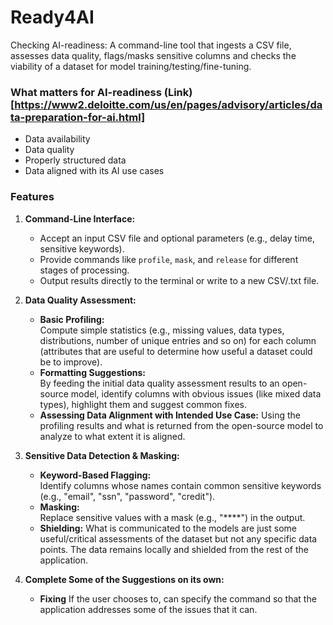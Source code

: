 # Ready4AI
Checking AI-readiness: A command-line tool that ingests a CSV file, assesses data quality, flags/masks sensitive columns and checks the viability of a dataset for model training/testing/fine-tuning.

### What matters for AI-readiness (Link)[https://www2.deloitte.com/us/en/pages/advisory/articles/data-preparation-for-ai.html]
- Data availability
- Data quality
- Properly structured data
- Data aligned with its AI use cases

### Features

1. **Command-Line Interface:**
   - Accept an input CSV file and optional parameters (e.g., delay time, sensitive keywords).
   - Provide commands like `profile`, `mask`, and `release` for different stages of processing.
   - Output results directly to the terminal or write to a new CSV/.txt file.

2. **Data Quality Assessment:**
   - **Basic Profiling:**  
     Compute simple statistics (e.g., missing values, data types, distributions, number of unique entries and so on) for each column (attributes that are useful to determine how useful a dataset could be to improve).
   - **Formatting Suggestions:**  
     By feeding the initial data quality assessment results to an open-source model, identify columns with obvious issues (like mixed data types), highlight them and suggest common fixes.
   - **Assessing Data Alignment with Intended Use Case:**
     Using the profiling results and what is returned from the open-source model to analyze to what extent it is aligned.

3. **Sensitive Data Detection & Masking:**
   - **Keyword-Based Flagging:**  
     Identify columns whose names contain common sensitive keywords (e.g., "email", "ssn", "password", "credit").
   - **Masking:**  
     Replace sensitive values with a mask (e.g., "****") in the output.
   - **Shielding:**
     What is communicated to the models are just some useful/critical assessments of the dataset but not any specific data points. The data remains locally and shielded from the rest of the application.

4. **Complete Some of the Suggestions on its own:**
   - **Fixing**
     If the user chooses to, can specify the command so that the application addresses some of the issues that it can.
